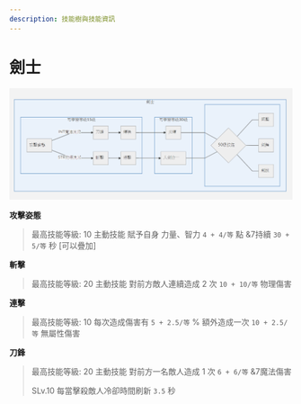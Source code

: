 ```yaml
---
description: 技能樹與技能資訊
---
```


# 劍士



![&#x528D;&#x58EB;&#x6280;&#x80FD;&#x6A39;](../../.gitbook/assets/jian-shi-ji-neng-shu-.png)

**攻擊姿態**

> 最高技能等級: 10 主動技能 賦予自身 力量、智力 `4 + 4/等` 點 &7持續 `30 + 5/等` 秒 \[可以疊加\]

**斬擊**

> 最高技能等級: 20 主動技能 對前方敵人連續造成 2 次 `10 + 10/等` 物理傷害

**連擊**

> 最高技能等級: 10 每次造成傷害有 `5 + 2.5/等` % 額外造成一次 `10 + 2.5/等` 無屬性傷害

**刀鋒**

> 最高技能等級: 20 主動技能 對前方一名敵人造成 1 次 `6 + 6/等` &7魔法傷害 
>
> SLv.10 每當擊殺敵人冷卻時間刷新 `3.5` 秒

